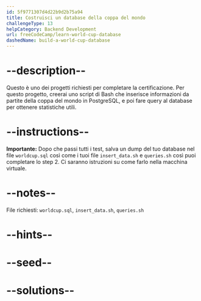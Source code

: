 ```yaml
---
id: 5f9771307d4d22b9d2b75a94
title: Costruisci un database della coppa del mondo
challengeType: 13
helpCategory: Backend Development
url: freeCodeCamp/learn-world-cup-database
dashedName: build-a-world-cup-database
---
```


# --description--

Questo è uno dei progetti richiesti per completare la certificazione. Per questo progetto, creerai uno script di Bash che inserisce informazioni da partite della coppa del mondo in PostgreSQL, e poi fare query al database per ottenere statistiche utili.

# --instructions--

**Importante:** Dopo che passi tutti i test, salva un dump del tuo database nel file `worldcup.sql` così come i tuoi file `insert_data.sh` e `queries.sh` così puoi completare lo step 2. Ci saranno istruzioni su come farlo nella macchina virtuale.

# --notes--

File richiesti: `worldcup.sql`, `insert_data.sh`, `queries.sh`

# --hints--

# --seed--

# --solutions--
